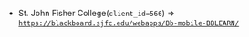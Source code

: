  - St. John Fisher College(`client_id=566`) => [`https://blackboard.sjfc.edu/webapps/Bb-mobile-BBLEARN/`](https://blackboard.sjfc.edu/webapps/Bb-mobile-BBLEARN/)

